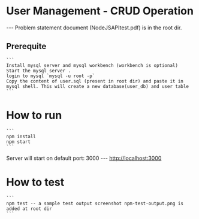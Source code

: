 # User Management - CRUD Operation
  --- Problem statement document (NodeJSAPItest.pdf) is in the root dir.

## Prerequite
    ```
    Install mysql server and mysql workbench (workbench is optional)
    Start the mysql server .
    login to mysql `mysql -u root -p`
    Copy the content of user.sql (present in root dir) and paste it in mysql shell. This will create a new database(user_db) and user table
    ```
# How to run
    ```
    npm install
    npm start
    ```
Server will start on default port: 3000
 --- [http://localhost:3000](http://localhost:3000)

# How to test
    ```
    npm test -- a sample test output screenshot npm-test-output.png is added at root dir
    ```

